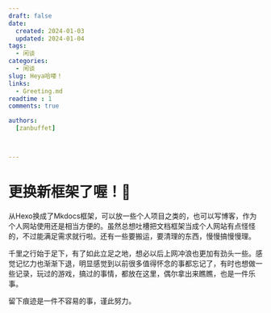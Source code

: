 ```yaml
---
draft: false
date:
  created: 2024-01-03
  updated: 2024-01-04
tags:
  - 闲谈
categories:
  - 闲谈
slug: Heya哈喽！
links:
  - Greeting.md
readtime : 1
comments: true

authors:
  [zanbuffet]



---
```


# 更换新框架了喔！🎉

从Hexo换成了Mkdocs框架，可以放一些个人项目之类的，也可以写博客，作为个人网站使用还是相当方便的。虽然总想吐槽把文档框架当成个人网站有点怪怪的，不过能满足需求就行啦。还有一些要搬运，要清理的东西，慢慢搞慢慢理。

<!-- more -->

<!-- excerpt -->

千里之行始于足下，有了如此立足之地，想必以后上网冲浪也更加有劲头一些。感觉记忆力也渐渐下退，明显感觉到以前很多值得怀念的事都忘记了，有时也想做一些记录，玩过的游戏，搞过的事情，都放在这里，偶尔拿出来瞧瞧，也是一件乐事。

留下痕迹是一件不容易的事，谨此努力。
